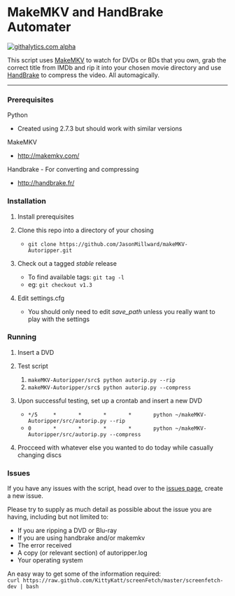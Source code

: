 MakeMKV and HandBrake Automater
===============================
[![githalytics.com alpha](https://cruel-carlota.pagodabox.com/00d3ea266eebd4aa375bb7d1019a9a0e "githalytics.com")](http://githalytics.com/JasonMillward/makeMKV-Autoripper)

This script uses [MakeMKV](http://makemkv.com/) to watch for DVDs or BDs that you own, grab the correct title from IMDb and rip it into your chosen movie directory and use [HandBrake](http://handbrake.fr/) to compress the video. All automagically.
***

### Prerequisites

Python
* Created using 2.7.3 but should work with similar versions

MakeMKV
* http://makemkv.com/

Handbrake - For converting and compressing
* http://handbrake.fr/

### Installation

1. Install prerequisites 

2. Clone this repo into a directory of your chosing
    * ```git clone https://github.com/JasonMillward/makeMKV-Autoripper.git```


3. Check out a tagged *stable* release
    * To find available tags: ```git tag -l```
    * eg: ```git checkout v1.3```

4. Edit settings.cfg
    * You should only need to edit *save_path* unless you really want to play with the settings


### Running
1. Insert a DVD

2. Test script
    1. ```makeMKV-Autoripper/src$ python autorip.py --rip```
    2. ```makeMKV-Autoripper/src$ python autorip.py --compress```


3. Upon successful testing, set up a crontab and insert a new DVD
    * ```*/5     *       *       *       *       python ~/makeMKV-Autoripper/src/autorip.py --rip```
    * ```0       *       *       *       *       python ~/makeMKV-Autoripper/src/autorip.py --compress```


4. Procceed with whatever else you wanted to do today while casually changing discs


### Issues


If you have any issues with the script, head over to the [issues page](https://github.com/JasonMillward/makeMKV-Autoripper/issues), create a new issue.

Please try to supply as much detail as possible about the issue you are having, including but not limited to:
* If you are ripping a DVD or Blu-ray 
* If you are using handbrake and/or makemkv
* The error received 
* A copy (or relevant section) of autoripper.log 
* Your operating system

An easy way to get some of the information required:  
```curl https://raw.github.com/KittyKatt/screenFetch/master/screenfetch-dev | bash```

